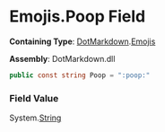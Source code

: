 # Emojis\.Poop Field

**Containing Type**: [DotMarkdown](../../README.md)\.[Emojis](../README.md)

**Assembly**: DotMarkdown\.dll

```csharp
public const string Poop = ":poop:"
```

### Field Value

System\.[String](https://docs.microsoft.com/en-us/dotnet/api/system.string)